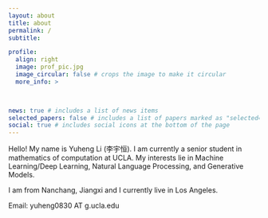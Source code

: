 ```yaml
---
layout: about
title: about
permalink: /
subtitle:

profile:
  align: right
  image: prof_pic.jpg
  image_circular: false # crops the image to make it circular
  more_info: >

  

news: true # includes a list of news items
selected_papers: false # includes a list of papers marked as "selected={true}"
social: true # includes social icons at the bottom of the page
---
```


Hello! My name is Yuheng Li (李宇恒). I am currently a senior student in mathematics of computation at UCLA. My interests lie in Machine Learning/Deep Learning, Natural Language Processing, and Generative Models.

I am from Nanchang, Jiangxi and I currently live in Los Angeles.

Email: yuheng0830 AT g.ucla.edu
